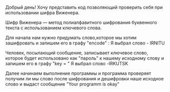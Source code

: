 Добрый день! 
Хочу представить код позволяющий проверить себя при использовании  шифра Виженера.


Шифр Виженера — метод полиалфавитного шифрования буквенного текста с использованием ключевого слова.


Для начала нам нужно придумать слово,которое мы хотим зашифровать и запишем его в графу "encode" : 
Я выбрал слово - IRNITU


Человек, посылающий сообщение, записывает ключевое слово, которое будет использовано как "пароль" к нашему исходному слову и запишем его в графу "key = " 
Я выбрал слово -IRKUTSK


Далее начинаем выполнение программы и программа проверяет получим ли мы слово после шифрования и дешифровки наше исходное слово и выдаст сообщение "Your programm is okay"
